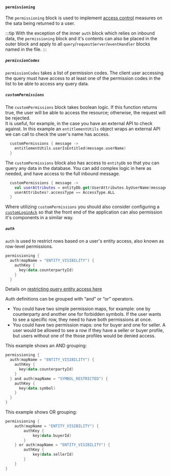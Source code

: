 #### `permissioning`

The `permissioning` block is used to implement [access control](/develop/server-capabilities/access-control/) measures on the sata being returned to a user.

:::tip
With the exception of the inner `auth` block which relies on inbound data, the `permissioning` block and it's contents can also be placed in the outer block and apply to all `query`/`requestServer`/`eventHandler` blocks named in the file.
:::

##### `permissionCodes`

`permissionCodes` takes a list of permission codes. The client user accessing the query must have access to at least one of the permission codes in the list to be able to access any query data.

##### `customPermissions`

The `customPermissions` block takes boolean logic. If this function returns true, the user will be able to access the resource; otherwise, the request will be rejected.  
It is useful, for example, in the case you have an external API to check against. In this example an `entitlementUtils` object wraps an external API we can call to check the user's name has access.

```kotlin
  customPermissions { message ->
    entitlementUtils.userIsEntitled(message.userName)
  }
```

The `customPermissions` block also has access to `entityDb` so that you can query any data in the database. You can add complex logic in here as needed, and have access to the full inbound message.

```kotlin
  customPermissions { message ->
    val userAttributes = entityDb.get(UserAttributes.byUserName(message.userName))
    userAttributes?.accessType == AccessType.ALL
  }
```

Where utilizing `customPermissions` you should also consider configuring a [`customLoginAck`](/develop/server-capabilities/access-control/authentication/#customloginack) so that the front end of the application can also permission it's components in a similar way.

##### `auth`

`auth` is used to restrict rows based on a user's entity access, also known as row-level permissions.

```kotlin
permissioning {
  auth(mapName = "ENTITY_VISIBILITY") {
    authKey {
      key(data.counterpartyId)
    }
  }
```

Details on [restricting query entity access here](/develop/server-capabilities/access-control/authorization/#query-entity-access)

Auth definitions can be grouped with “and” or “or” operators.
- You could have two simple permission maps, for example: one by counterparty and another one for forbidden symbols. If the user wants to see a specific row, they need to have both permissions at once.
- You could have two permission maps: one for buyer and one for seller. A user would be allowed to see a row if they have a seller or buyer profile, but users without one of the those profiles would be denied access.

This example shows an AND grouping:

```kotlin
permissioning {
  auth(mapName = "ENTITY_VISIBILITY") {
    authKey {
      key(data.counterpartyId)
    }
  } and auth(mapName = "SYMBOL_RESTRICTED") {
    authKey {
      key(data.symbol)
    }
  }
}
```

This example shows OR grouping:

```kotlin
permissioning {
    auth(mapName = "ENTITY_VISIBILITY") {
        authKey {
            key(data.buyerId)
        }
    } or auth(mapName = "ENTITY_VISIBILITY") {
        authKey {
            key(data.sellerId)
        }
    }
}
```